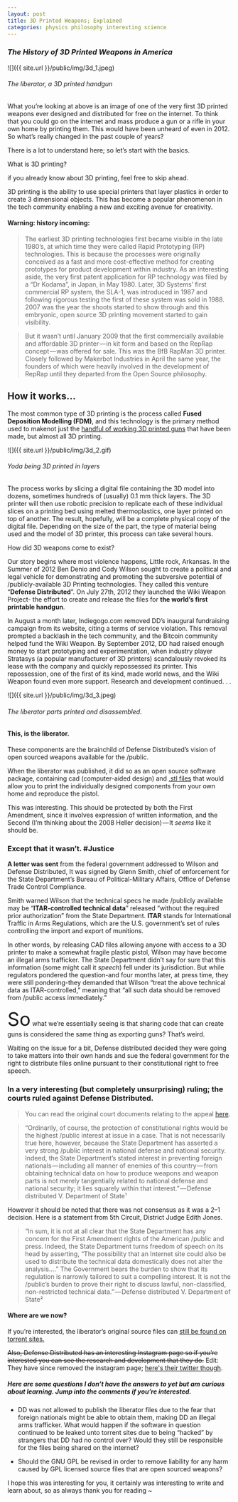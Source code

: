 ```yaml
---
layout: post
title: 3D Printed Weapons; Explained
categories: physics philosophy interesting science
---
```


### _The History of 3D Printed Weapons in America_

![]({{ site.url }}/public/img/3d_1.jpeg)
###### The liberator, a 3D printed handgun

What you’re looking at above is an image of one of the very first 3D printed weapons ever designed and distributed for free on the internet. To think that you could go on the internet and mass produce a gun or a rifle in your own home by printing them. This would have been unheard of even in 2012. So what’s really changed in the past couple of years?

There is a lot to understand here; so let’s start with the basics.

What is 3D printing?

if you already know about 3D printing, feel free to skip ahead.

3D printing is the ability to use special printers that layer plastics in order to create 3 dimensional objects. This has become a popular phenomenon in the tech community enabling a new and exciting avenue for creativity.

#### Warning: history incoming:

>The earliest 3D printing technologies first became visible in the late 1980’s, at which time they were called Rapid Prototyping (RP) technologies. This is because the processes were originally conceived as a fast and more cost-effective method for creating prototypes for product development within industry. As an interesting aside, the very first patent application for RP technology was filed by a “Dr Kodama”, in Japan, in May 1980. Later, 3D Systems’ first commercial RP system, the SLA-1, was introduced in 1987 and following rigorous testing the first of these system was sold in 1988. 2007 was the year the shoots started to show through and this embryonic, open source 3D printing movement started to gain visibility.

>But it wasn’t until January 2009 that the first commercially available and affordable 3D printer — in kit form and based on the RepRap concept — was offered for sale. This was the BfB RapMan 3D printer. Closely followed by Makerbot Industries in April the same year, the founders of which were heavily involved in the development of RepRap until they departed from the Open Source philosophy.

## How it works…

The most common type of 3D printing is the process called **Fused Deposition Modelling (FDM)**, and this technology is the primary method used to makenot just the [handful of working 3D printed guns](https://3dprint.com/14636/3d-prnted-guns/) that have been made, but almost all 3D printing.


![]({{ site.url }}/public/img/3d_2.gif)
###### Yoda being 3D printed in layers

The process works by slicing a digital file containing the 3D model into dozens, sometimes hundreds of (usually) 0.1 mm thick layers. The 3D printer will then use robotic precision to replicate each of these individual slices on a printing bed using melted thermoplastics, one layer printed on top of another. The result, hopefully, will be a complete physical copy of the digital file. Depending on the size of the part, the type of material being used and the model of 3D printer, this process can take several hours.

How did 3D weapons come to exist?

Our story begins where most violence happens, Little rock, Arkansas. In the Summer of 2012 Ben Denio and Cody Wilson sought to create a political and legal vehicle for demonstrating and promoting the subversive potential of /publicly-available 3D Printing technologies. They called this venture “**Defense Distributed**”. On July 27th, 2012 they launched the Wiki Weapon Project- the effort to create and release the files for **the world’s first printable handgun**.

In August a month later, Indiegogo.com removed DD’s inaugural fundraising campaign from its website, citing a terms of service violation. This removal prompted a backlash in the tech community, and the Bitcoin community helped fund the Wiki Weapon. By September 2012, DD had raised enough money to start prototyping and experimentation, when industry player Stratasys (a popular manufacturer of 3D printers) scandalously revoked its lease with the company and quickly repossessed its printer. This repossession, one of the first of its kind, made world news, and the Wiki Weapon found even more support. Research and development continued. . .



![]({{ site.url }}/public/img/3d_3.jpeg)

###### The liberator parts printed and disassembled.

#### This, is the liberator.

These components are the brainchild of Defense Distributed’s vision of open sourced weapons available for the /public.

When the liberator was published, it did so as an open source software package, containing cad (computer-aided design) and [.stl files](https://en.wikipedia.org/wiki/STL_%28file_format%29) that would allow you to print the individually designed components from your own home and reproduce the pistol.

This was interesting. This should be protected by both the First Amendment, since it involves expression of written information, and the Second (I’m thinking about the 2008 Heller decision) — It _seems_ like it should be.

### Except that it wasn’t. #Justice

**A letter was sent** from the federal government addressed to Wilson and Defense Distributed, It was signed by Glenn Smith, chief of enforcement for the State Department’s Bureau of Political-Military Affairs, Office of Defense Trade Control Compliance.

Smith warned Wilson that the technical specs he made /publicly available may be “**ITAR-controlled technical data**” released “without the required prior authorization” from the State Department. **ITAR** stands for International Traffic in Arms Regulations, which are the U.S. government’s set of rules controlling the import and export of munitions.

In other words, by releasing CAD files allowing anyone with access to a 3D printer to make a somewhat fragile plastic pistol, Wilson may have become an illegal arms trafficker. The State Department didn’t say for sure that this information (some might call it _speech_) fell under its jurisdiction. But while regulators pondered the question-and four months later, at press time, they were still pondering-they demanded that Wilson “treat the above technical data as ITAR-controlled,” meaning that “all such data should be removed from /public access immediately.”

<p>
<span style="font-size: 3em">So</span> what we’re essentially seeing is that sharing code that can create guns is considered the same thing as exporting guns? That’s weird.
</p>

Waiting on the issue for a bit, Defense distributed decided they were going to take matters into their own hands and sue the federal government for the right to distribute files online pursuant to their constitutional right to free speech.

### In a very interesting (but completely unsurprising) ruling; the courts ruled against Defense Distributed.

>You can read the original court documents relating to the appeal [here](https://assets.documentcloud.org/documents/3111635/15-50759-Documents.pdf).

>“Ordinarily, of course, the protection of constitutional rights would be the highest /public interest at issue in a case. That is not necessarily true here, however, because the State Department has asserted a very strong /public interest in national defense and national security. Indeed, the State Department’s stated interest in preventing foreign nationals — including all manner of enemies of this country — from obtaining technical data on how to produce weapons and weapon parts is not merely tangentially related to national defense and national security; it lies squarely within that interest.” — Defense distributed V. Department of State¹

However it should be noted that there was not consensus as it was a 2–1 decision. Here is a statement from 5th Circuit, District Judge Edith Jones.

>“In sum, it is not at all clear that the State Department has any concern for the First Amendment rights of the American /public and press. Indeed, the State Department turns freedom of speech on its head by asserting, “The possibility that an Internet site could also be used to distribute the technical data domestically does not alter the analysis….” The Government bears the burden to show that its regulation is narrowly tailored to suit a compelling interest. It is not the /public’s burden to prove their right to discuss lawful, non-classified, non-restricted technical data.” — Defense distributed V. Department of State²

#### Where are we now?

If you’re interested, the liberator’s original source files can [still be found on torrent sites.](https://kat.cr/defdist-defcad-mega-pack-v4-4-raiden-t7531415.html)

~~Also, Defense Distributed has an interesting Instagram page so if you’re interested you can see the research and development that they do.~~
Edit: They have since removed the instagram page; [here's their twitter though](https://twitter.com/defdist?lang=en).

##### Here are some questions I don’t have the answers to yet but am curious about learning. Jump into the comments if you’re interested.

- DD was not allowed to publish the liberator files due to the fear that foreign nationals might be able to obtain them, making DD an illegal arms trafficker. What would happen if the software in question continued to be leaked unto torrent sites due to being “hacked” by strangers that DD had no control over? Would they still be responsible for the files being shared on the internet?

- Should the GNU GPL be revised in order to remove liability for any harm caused by GPL licensed source files that are open sourced weapons?

I hope this was interesting for you, it certainly was interesting to write and learn about, so as always thank you for reading ~


